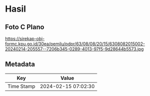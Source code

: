# Hasil

## Foto C Plano

https://sirekap-obj-formc.kpu.go.id/30ea/pemilu/pdpr/63/08/08/20/15/6308082015002-20240214-205557--7206b345-0289-4013-97f5-9d28644b5573.jpg


## Metadata

| Key        | Value               |
| ---------- | ------------------- |
| Time Stamp | 2024-02-15 07:02:30 |



